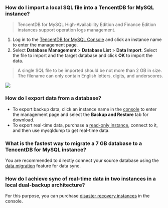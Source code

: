 ### How do I import a local SQL file into a TencentDB for MySQL instance?
>TencentDB for MySQL High-Availability Edition and Finance Edition instances support operation logs management.
>
1. Log in to the [TencentDB for MySQL Console](https://console.cloud.tencent.com/cdb) and click an instance name to enter the management page.
2. Select **Database Management** > **Database List** > **Data Import**. Select the file to import and the target database and click **OK** to import the data.
>A single SQL file to be imported should be not more than 2 GB in size. The filename can only contain English letters, digits, and underscores.
>
![](https://main.qcloudimg.com/raw/a8854e74caebb9c69d831dc1583c10c0.png)

### How do I export data from a database?
- To export backup data, click an instance name in the [console](https://console.cloud.tencent.com/cdb) to enter the management page and select the **Backup and Restore** tab for download.
- To export real-time data, purchase a [read-only instance](https://intl.cloud.tencent.com/document/product/236/7270), connect to it, and then use mysqldump to get real-time data.

### What is the fastest way to migrate a 7 GB database to a TencentDB for MySQL instance?
You are recommended to directly connect your source database using the [data migration](https://intl.cloud.tencent.com/document/product/571/34103) feature for data sync.

### How do I achieve sync of real-time data in two instances in a local dual-backup architecture?
For this purpose, you can purchase [disaster recovery instances](https://intl.cloud.tencent.com/document/product/236/7272) in the console.


